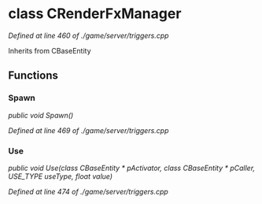 # class CRenderFxManager

*Defined at line 460 of ./game/server/triggers.cpp*

Inherits from CBaseEntity



## Functions

### Spawn

*public void Spawn()*

*Defined at line 469 of ./game/server/triggers.cpp*

### Use

*public void Use(class CBaseEntity * pActivator, class CBaseEntity * pCaller, USE_TYPE useType, float value)*

*Defined at line 474 of ./game/server/triggers.cpp*



